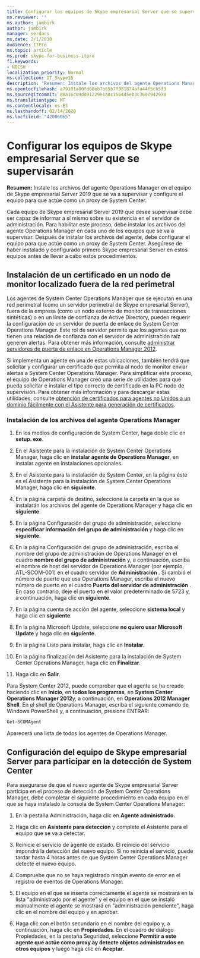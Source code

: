 ```yaml
---
title: Configurar los equipos de Skype empresarial Server que se supervisarán
ms.reviewer: ''
ms.author: jambirk
author: jambirk
manager: serdars
ms.date: 2/1/2018
audience: ITPro
ms.topic: article
ms.prod: skype-for-business-itpro
f1.keywords:
- NOCSH
localization_priority: Normal
ms.collection: IT_Skype16
description: 'Resumen: Instale los archivos del agente Operations Manager en el equipo con Skype empresarial Server 2019 para que se supervise y configure el equipo para que actúe como un proxy de System Center.'
ms.openlocfilehash: a79101a80fd68eb7b65b7f981874afa44f5cb5f3
ms.sourcegitcommit: 88a16c09dd91229e1a8c156445eb3c360c942978
ms.translationtype: MT
ms.contentlocale: es-ES
ms.lasthandoff: 02/14/2020
ms.locfileid: "42006065"
---
```

# <a name="configure-the-skype-for-business-server-computers-that-will-be-monitored"></a>Configurar los equipos de Skype empresarial Server que se supervisarán

**Resumen:** Instale los archivos del agente Operations Manager en el equipo de Skype empresarial Server 2019 que se va a supervisar y configure el equipo para que actúe como un proxy de System Center.

Cada equipo de Skype empresarial Server 2019 que desee supervisar debe ser capaz de informar a sí mismo sobre su existencia en el servidor de administración. Para habilitar este proceso, debe instalar los archivos del agente Operations Manager en cada uno de los equipos que se va a supervisar. Después de instalar los archivos del agente, debe configurar el equipo para que actúe como un proxy de System Center. Asegúrese de haber instalado y configurado primero Skype empresarial Server en estos equipos antes de llevar a cabo estos procedimientos.

## <a name="installing-a-certificate-on-a-watcher-node-located-outside-the-perimeter-network"></a>Instalación de un certificado en un nodo de monitor localizado fuera de la red perimetral
<a name="watcher_node_outside"> </a>

Los agentes de System Center Operations Manager que se ejecutan en una red perimetral (como un servidor perimetral de Skype empresarial Server), fuera de la empresa (como un nodo externo de monitor de transacciones sintéticas) o en un límite de confianza de Active Directory, pueden requerir la configuración de un servidor de puerta de enlace de System Center Operations Manager. Este rol de servidor permite que los agentes que no tienen una relación de confianza con el servidor de administración raíz generen alertas. Para obtener más información, consulte [administrar servidores de puerta de enlace en Operations Manager 2012](https://technet.microsoft.com/library/hh212823.aspx).

Si implementa un agente en una de estas ubicaciones, también tendrá que solicitar y configurar un certificado que permita al nodo de monitor enviar alertas a System Center Operations Manager. Para simplificar este proceso, el equipo de Operations Manager creó una serie de utilidades para que pueda solicitar e instalar el tipo correcto de certificado en la PC nodo de supervisión. Para obtener más información y para descargar estas utilidades, consulte [obtención de certificados para agentes no Unidos a un dominio fácilmente con el Asistente para generación de certificados](https://go.microsoft.com/fwlink/p/?LinkID=267421&amp;amp;clcid=0x409).

### <a name="installing-the-operation-manager-agent-files"></a>Instalación de los archivos del agente Operations Manager

1. En los medios de configuración de System Center, haga doble clic en **setup. exe**.

2. En el Asistente para la instalación de System Center Operations Manager, haga clic en **instalar agente de Operations Manager**, en instalar agente en instalaciones opcionales.

3. En el Asistente para la instalación de System Center, en la página éste es el Asistente para la instalación de System Center Operations Manager, haga clic en **siguiente**.

4. En la página carpeta de destino, seleccione la carpeta en la que se instalarán los archivos del agente de Operations Manager y haga clic en **siguiente**.

5. En la página Configuración del grupo de administración, seleccione **especificar información del grupo de administración** y haga clic en **siguiente**.

6. En la página Configuración del grupo de administración, escriba el nombre del grupo de administración de Operations Manager en el cuadro **nombre del grupo de administración** y, a continuación, escriba el nombre de host del servidor de Operations Manager (por ejemplo, ATL-SCOM-001) en el cuadro servidor de **Administración** . Si cambió el número de puerto que usa Operations Manager, escriba el nuevo número de puerto en el cuadro **Puerto del servidor de administración** . En caso contrario, deje el puerto en el valor predeterminado de 5723 y, a continuación, haga clic en **siguiente**.

7. En la página cuenta de acción del agente, seleccione **sistema local** y haga clic en **siguiente**.

8. En la página Microsoft Update, seleccione **no quiero usar Microsoft Update** y haga clic en **siguiente**.

9. En la página Listo para instalar, haga clic en **Instalar**.

10. En la página finalización del Asistente para la instalación de System Center Operations Manager, haga clic en **Finalizar**.

11. Haga clic en **Salir**.

Para System Center 2012, puede comprobar que el agente se ha creado haciendo clic en **Inicio**, en **todos los programas**, en **System Center Operations Manager 2012**y, a continuación, en **Operations 2012 Manager Shell**. En el shell de Operations Manager, escriba el siguiente comando de Windows PowerShell y, a continuación, presione ENTRAR:
```PowerShell
Get-SCOMAgent
```

Aparecerá una lista de todos los agentes de Operations Manager.
## <a name="configuring-the-skype-for-business-server-computer-to-participate-in-system-center-discovery"></a>Configuración del equipo de Skype empresarial Server para participar en la detección de System Center
<a name="watcher_node_outside"> </a>

Para asegurarse de que el nuevo agente de Skype empresarial Server participa en el proceso de detección de System Center Operations Manager, debe completar el siguiente procedimiento en cada equipo en el que se haya instalado la consola de System Center Operations Manager:

1. En la pestaña Administración, haga clic en **Agente administrado**.

2. Haga clic en **Asistente para detección** y complete el Asistente para el equipo que se va a detectar.

3. Reinicie el servicio de agente de estado. El reinicio del servicio impondrá la detección del nuevo equipo. Si no reinicia el servicio, puede tardar hasta 4 horas antes de que System Center Operations Manager detecte el nuevo equipo.

4. Compruebe que no se haya registrado ningún evento de error en el registro de eventos de Operations Manager.

5. El equipo en el que se inserta correctamente el agente se mostrará en la lista "administrado por el agente" y el equipo en el que se instaló manualmente el agente se mostrará en "administración pendiente", haga clic en el nombre del equipo y en aprobar.

6. Haga clic con el botón secundario en el nombre del equipo y, a continuación, haga clic en  **Propiedades**. En el cuadro de diálogo Propiedades, en la pestaña Seguridad, seleccione **Permitir a este agente que actúe como proxy ay detecte objetos administrados en otros equipos** y luego haga clic en **Aceptar**.


